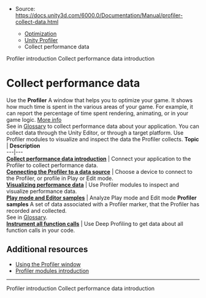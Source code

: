 * Source: https://docs.unity3d.com/6000.0/Documentation/Manual/profiler-collect-data.html

  * [Optimization](https://docs.unity3d.com/6000.0/Documentation/Manual/analysis.html)
  * [Unity Profiler](https://docs.unity3d.com/6000.0/Documentation/Manual/Profiler.html)
  * Collect performance data


[](https://docs.unity3d.com/6000.0/Documentation/Manual/profiler-introduction.html)
Profiler introduction
[](https://docs.unity3d.com/6000.0/Documentation/Manual/profiling-collect-data-introduction.html)
Collect performance data introduction
# Collect performance data
Use the **Profiler** A window that helps you to optimize your game. It shows how much time is spent in the various areas of your game. For example, it can report the percentage of time spent rendering, animating, or in your game logic. [More info](https://docs.unity3d.com/6000.0/Documentation/Manual/Profiler.html)  
See in [Glossary](https://docs.unity3d.com/6000.0/Documentation/Manual/Glossary.html#Profiler) to collect performance data about your application.
You can collect data through the Unity Editor, or through a target platform. Use Profiler modules to visualize and inspect the data the Profiler collects.
**Topic** | **Description**  
---|---  
**[Collect performance data introduction](https://docs.unity3d.com/6000.0/Documentation/Manual/profiling-collect-data-introduction.html)** | Connect your application to the Profiler to collect performance data.  
**[Connecting the Profiler to a data source](https://docs.unity3d.com/6000.0/Documentation/Manual/profiler-profiling-applications.html)** | Choose a device to connect to the Profiler, or profile in Play or Edit mode.  
**[Visualizing performance data](https://docs.unity3d.com/6000.0/Documentation/Manual/profiler-visualizing-data.html)** | Use Profiler modules to inspect and visualize performance data.  
**[Play mode and Editor samples](https://docs.unity3d.com/6000.0/Documentation/Manual/profiler-play-edit-samples.html)** | Analyze Play mode and Edit mode **Profiler samples** A set of data associated with a Profiler marker, that the Profiler has recorded and collected.  
See in [Glossary](https://docs.unity3d.com/6000.0/Documentation/Manual/Glossary.html#Profilersample).  
**[Instrument all function calls](https://docs.unity3d.com/6000.0/Documentation/Manual/profiler-deep-profiling.html)** | Use Deep Profiling to get data about all function calls in your code.  
## Additional resources
  * [Using the Profiler window](https://docs.unity3d.com/6000.0/Documentation/Manual/ProfilerWindow.html)
  * [Profiler modules introduction](https://docs.unity3d.com/6000.0/Documentation/Manual/profiler-modules-introduction.html)


* * *
[](https://docs.unity3d.com/6000.0/Documentation/Manual/profiler-introduction.html)
Profiler introduction
[](https://docs.unity3d.com/6000.0/Documentation/Manual/profiling-collect-data-introduction.html)
Collect performance data introduction
